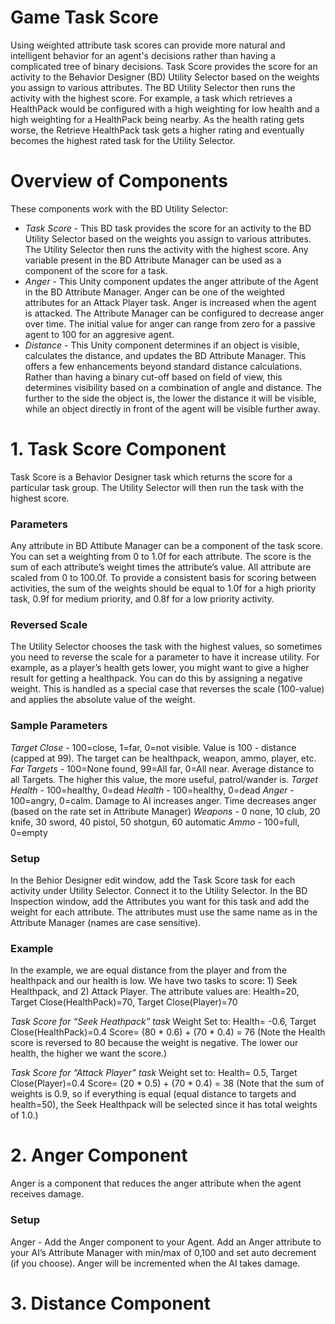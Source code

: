 # Game Task Score
Using weighted attribute task scores can provide more natural and intelligent behavior for an agent's decisions rather than having a complicated tree of binary decisions. Task Score provides the score for an activity to the Behavior Designer (BD) Utility Selector based on the weights you assign to various attributes. The BD Utility Selector then runs the activity with the highest score.   For example, a task which retrieves a HealthPack would be configured with a high weighting for low health and a high weighting for a HealthPack being nearby.  As the health rating gets worse, the Retrieve HealthPack task gets a higher rating and eventually becomes the highest rated task for the Utility Selector.  

# Overview of Components

These components work with the BD Utility Selector:

- *Task Score* - This BD task provides the score for an activity to the BD Utility Selector based on the weights you assign to various attributes. The Utility Selector then runs the activity with the highest score.  Any variable present in the BD Attribute Manager can be used as a component of the score for a task.
- *Anger* - This Unity component updates the anger attribute of the Agent in the BD Attribute Manager.  Anger can be one of the weighted attributes for an Attack Player task.  Anger is increased when the agent is attacked.  The Attribute Manager can be configured to decrease anger over time.  The initial value for anger can range from zero for a passive agent to 100 for an aggresive agent.  
- *Distance* - This Unity component determines if an object is visible, calculates the distance, and updates the BD Attribute Manager. This offers a few enhancements beyond standard distance calculations. Rather than having a binary cut-off based on field of view, this determines visibility based on a combination of angle and distance.  The further to the side the object is, the lower the distance it will be visible, while an object directly in front of the agent will be visible further away. 

# 1. Task Score Component

Task Score is a Behavior Designer task which returns the score for a particular task group.  The Utility Selector will then run the task with the highest score.  

### Parameters
Any attribute in BD Attibute Manager can be a component of the task score.  You can set a weighting from 0 to 1.0f for each attribute.  The  score is the sum of each attribute’s weight times the attribute’s value.  All attribute are scaled from 0 to 100.0f.  To provide a consistent basis for scoring between activities, the sum of the weights should be equal to 1.0f for a high priority task, 0.9f for medium priority, and 0.8f for a low priority activity.

### Reversed Scale
The Utility Selector chooses the task with the highest values, so sometimes you need to reverse the scale for  a parameter to have it increase utility.  For example, as a player’s health gets lower, you might want to give a higher result for getting a healthpack.  You can do this by assigning a negative weight.  This is handled as a special case that reverses the scale (100-value) and applies the absolute value of the weight. 

### Sample Parameters
*Target Close* -  100=close, 1=far, 0=not visible. Value is 100 - distance (capped at 99).  The target can be healthpack, weapon, ammo, player, etc.
*Far Targets* -  100=None found, 99=All far, 0=All near.  Average distance to all Targets.  The higher this value, the more useful, patrol/wander is.
*Target Health* - 100=healthy, 0=dead
*Health* - 100=healthy, 0=dead
*Anger* - 100=angry, 0=calm.  Damage to AI increases anger.  Time decreases anger (based on the rate set in Attribute Manager)
*Weapons* - 0 none, 10 club, 20 knife, 30 sword, 40 pistol, 50 shotgun, 60 automatic 
*Ammo* - 100=full, 0=empty

### Setup
In the Behior Designer edit window, add the Task Score task for each activity under Utility Selector.  Connect it to the Utility Selector.  In the BD Inspection window, add the Attributes you want for this task and add the weight for each attribute.  The attributes must use the same name as in the Attribute Manager (names are case sensitive).

### Example

In the example, we are equal distance from the player and from the healthpack and our health is low.  We have two tasks to score:  1) Seek Healthpack, and 2) Attack Player.  The attribute values are:
Health=20, Target Close(HealthPack)=70, Target Close(Player)=70

*Task Score for “Seek Heathpack” task*
Weight Set to:  Health= -0.6, Target Close(HealthPack)=0.4
Score= (80 * 0.6) + (70 * 0.4) = 76  (Note the Health score is reversed to 80 because the weight is negative.  The lower our health, the higher we want the score.)

*Task Score for “Attack Player” task*
Weight set to:  Health= 0.5, Target Close(Player)=0.4
Score= (20 * 0.5) + (70 * 0.4) = 38  (Note that the sum of weights is 0.9, so if everything is equal (equal distance to targets and health=50), the Seek Healthpack will be selected since it has total weights of 1.0.)

# 2. Anger Component

Anger is a component that reduces the anger attribute when the agent receives damage.

### Setup
Anger - Add the Anger component to your Agent.  Add an Anger attribute to your AI’s Attribute Manager with min/max of 0,100 and set auto decrement (if you choose).  Anger will be incremented when the AI takes damage.

# 3. Distance Component



